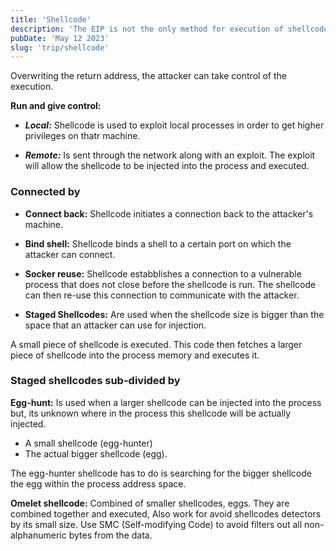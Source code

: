 ```yaml
---
title: 'Shellcode'
description: 'The EIP is not the only method for execution of shellcode. Its possible for a shellcode to execute when an SEH frame activates. The SEH frames store the address to jump to when there is an exception, such as division by zero.'
pubDate: 'May 12 2023'
slug: 'trip/shellcode'
---
```


Overwriting the return address, the attacker can take control of the execution.

**Run and give control:**

- **_Local:_** Shellcode is used to exploit local processes in order to get higher privileges on thatr machine.

- **_Remote:_** Is sent through the network along with an exploit. The exploit will allow the shellcode to be injected into the process and executed.

### Connected by

- **Connect back:** Shellcode initiates a connection back to the attacker's machine.

- **Bind shell:** Shellcode binds a shell to a certain port on which the attacker can connect.
- **Socker reuse:** Shellcode estabblishes a connection to a vulnerable process that does not close before the shellcode is run. The shellcode can then re-use this connection to communicate with the attacker.
- **Staged Shellcodes:** Are used when the shellcode size is bigger than the space that an attacker can use for injection.

A small piece of shellcode is executed. This code then fetches a larger piece of shellcode into the process memory and executes it.

### Staged shellcodes sub-divided by

**Egg-hunt:** Is used when a larger shellcode can be injected into the process but, its unknown where in the process this shellcode will be actually injected.

- A small shellcode (egg-hunter)
- The actual bigger shellcode (egg).

The egg-hunter shellcode has to do is searching for the bigger shellcode the egg within the process address space.

**Omelet shellcode:** Combined of smaller shellcodes, eggs. They are combined together and executed, Also work for avoid shellcodes detectors by its small size. Use SMC (Self-modifying Code) to avoid filters out all non-alphanumeric bytes from the data.
